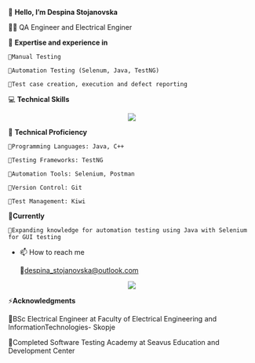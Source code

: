  👋 **Hello, I’m Despina Stojanovska**
 
 👩‍🎓 QA Engineer and Electrical Enginer
 
💫 **Expertise and experience in**
       
    🔹Manual Testing
   
    🔹Automation Testing (Selenum, Java, TestNG)
   
    🔹Test case creation, execution and defect reporting
    
💻 **Technical Skills**

<p align="center">
  <a href="https://skillicons.dev">
    <img src="https://skillicons.dev/icons?i=git,github,cpp,java,selenium,maven,mysql,idea,postman" />
  </a>
</p>

🌱 **Technical Proficiency**

    🔹Programming Languages: Java, C++
    
    🔹Testing Frameworks: TestNG
    
    🔹Automation Tools: Selenium, Postman
    
    🔹Version Control: Git
    
    🔹Test Management: Kiwi
    
🚀**Currently**

    🔹Expanding knowledge for automation testing using Java with Selenium for GUI testing

- 📫 How to reach me
  
   🔹despina_stojanovska@outlook.com
<p align="center">
  <a href="https://www.linkedin.com/in/despina-stojanovska-a031b5177">
    <img src="https://skillicons.dev/icons?i=linkedin" />
  </a>

⚡**Acknowledgments**

🔹BSc Electrical Engineer at Faculty of Electrical Engineering and InformationTechnologies- Skopje 

🔹Completed Software Testing Academy at Seavus Education and Development Center

<!---
DespinaDj/DespinaDj is a ✨ special ✨ repository because its `README.md` (this file) appears on your GitHub profile.
You can click the Preview link to take a look at your changes.
--->
